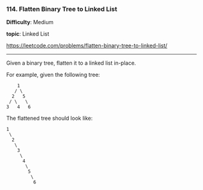 ### 114. Flatten Binary Tree to Linked List

**Difficulty**: Medium

**topic**: Linked List

<https://leetcode.com/problems/flatten-binary-tree-to-linked-list/>

***

Given a binary tree, flatten it to a linked list in-place.

For example, given the following tree:

```
    1
   / \
  2   5
 / \   \
3   4   6
```

The flattened tree should look like:

```
1
 \
  2
   \
    3
     \
      4
       \
        5
         \
          6
```